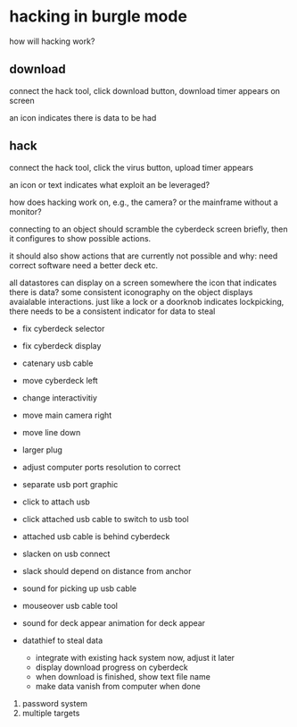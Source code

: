 # hacking in burgle mode

how will hacking work?

## download

connect the hack tool, click download button, download timer appears on screen

an icon indicates there is data to be had

## hack

connect the hack tool, click the virus button, upload timer appears

an icon or text indicates what exploit an be leveraged?



how does hacking work on, e.g., the camera?
or the mainframe without a monitor?

connecting to an object should scramble the cyberdeck screen briefly,
then it configures to show possible actions.

it should also show actions that are currently not possible and why:
    need correct software
    need a better deck
    etc.

all datastores can display on a screen somewhere the icon that indicates there is data?
some consistent iconography on the object displays avaialable interactions.
    just like a lock or a doorknob indicates lockpicking, there needs to be a consistent indicator for data to steal



* fix cyberdeck selector
* fix cyberdeck display
* catenary usb cable
* move cyberdeck left
* change interactivitiy
* move main camera right
* move line down
* larger plug
* adjust computer ports resolution to correct
* separate usb port graphic
* click to attach usb
* click attached usb cable to switch to usb tool
* attached usb cable is behind cyberdeck
* slacken on usb connect
* slack should depend on distance from anchor
* sound for picking up usb cable
* mouseover usb cable tool
* sound for deck appear
animation for deck appear


* datathief to steal data
    * integrate with existing hack system now, adjust it later
    * display download progress on cyberdeck
    * when download is finished, show text file name
    * make data vanish from computer when done
1. password system
2. multiple targets


